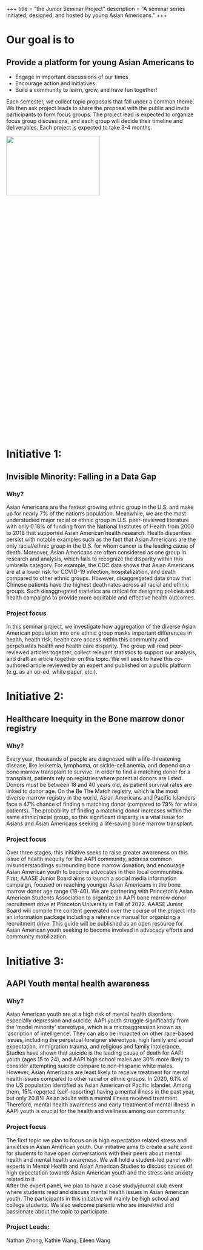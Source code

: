+++
title = "the Junior Seminar Project"
description = "A seminar series initiated, designed, and hosted by young Asian Americans."
+++


# Our goal is to 

## Provide a platform for young Asian Americans to
- Engage in important discussions of our times
- Encourage action and initiatives
- Build a community to learn, grow, and have fun together!

Each semester, we collect topic proposals that fall under a common theme. We then ask project leads to share the proposal with the public and invite 
participants to form focus groups. The project lead is expected to organize focus group discussions, and each group will decide their timeline and 
deliverables. Each project is expected to take 3-4 months.

<img src="https://user-images.githubusercontent.com/34157884/221038917-79ee189c-2b29-4d49-af7e-3efaeb87442f.png"  width="70%" height="20%">

# Initiative 1:
## Invisible Minority: Falling in a Data Gap
### Why?

Asian Americans are the fastest growing ethnic group in the U.S. and make up for nearly 7% of the nation’s population. Meanwhile, we are the most 
understudied major racial or ethnic group in U.S. peer-reviewed literature with only 0.18% of funding from the National Institutes of Health from 2000 to 
2018 that supported Asian American health research. Health disparities persist with notable examples such as the fact that Asian Americans are the only 
racial/ethnic group in the U.S. for whom cancer is the leading cause of death. Moreover, Asian Americans are often considered as one group in research and 
analysis, which fails to recognize the disparity within this umbrella category. For example, the CDC data shows that Asian Americans are at a lower risk 
for COVID-19 infection, hospitalization, and death compared to other ethnic groups. However, disaggregated data show that Chinese patients have the 
highest death rates across all racial and ethnic groups. Such disaggregated statistics are critical for designing policies and health campaigns to provide 
more equitable and effective health outcomes.

### Project focus

In this seminar project, we investigate how aggregation of the diverse Asian American population into one ethnic group masks important differences in 
health, health risk, health care access within this community and perpetuates health and health care disparity. The group will read peer-reviewed articles 
together, collect relevant statistics to support our analysis, and draft an article together on this topic. We will seek to have this co-authored article 
reviewed by an expert and published on a public platform (e.g. as an op-ed, white paper, etc.).

# Initiative 2:
## Healthcare Inequity in the Bone marrow donor registry
### Why?
Every year, thousands of people are diagnosed with a life-threatening disease, like leukemia, lymphoma, or sickle-cell anemia, and depend on a bone marrow 
transplant to survive. In order to find a matching donor for a transplant, patients rely on registries where potential donors are listed. Donors must be 
between 18 and 40 years old, as patient survival rates are linked to donor age. On the Be The Match registry, which is the most diverse marrow registry in 
the world, Asian Americans and Pacific Islanders face a 47% chance of finding a matching donor (compared to 79% for white patients). The probability of 
finding a matching donor increases within the same ethnic/racial group, so this significant disparity is a vital issue for Asians and Asian Americans 
seeking a life-saving bone marrow transplant.

### Project focus

Over three stages, this initiative seeks to raise greater awareness on this issue of health inequity for the AAPI community, address common 
misunderstandings surrounding bone marrow donation, and encourage Asian American youth to become advocates in their local communities. First, AAASE Junior 
Board aims to launch a social media information campaign, focused on reaching younger Asian Americans in the bone marrow donor age range (18-40). We are 
partnering with Princeton’s Asian American Students Association to organize an AAPI bone marrow donor recruitment drive at Princeton University in Fall of 
2022. AAASE Junior Board will compile the content generated over the course of the project into an information package including a reference manual for 
organizing a recruitment drive. This guide will be published as an open resource for Asian American youth seeking to become involved in advocacy efforts 
and community mobilization.

# Initiative 3:
## AAPI Youth mental health awareness
### Why?
Asian American youth are at a high risk of mental health disorders, especially depression and suicide.  AAPI youth struggle significantly from the ‘model 
minority’ stereotype, which is a microaggression known as ‘ascription of intelligence’.  They can also be impacted on other race-based issues, including 
the perpetual foreigner stereotype, high family and social expectation, immigration trauma, and religious and family intolerance. 
Studies have shown that suicide is the leading cause of death for AAPI youth (ages 15 to 24), and AAPI high school males are 30% more likely to consider 
attempting suicide compare to non-Hispanic white males.  However, Asian Americans are least likely to receive treatment for mental health issues compared 
to other racial or ethnic groups.  In 2020, 6.1% of the US population identified as Asian American or Pacific Islander.  Among them, 15% reported 
(self-reporting) having a mental illness in the past year, but only 20.8% Asian adults with a mental illness received treatment.  Therefore, mental health 
awareness and early treatment of mental illness in AAPI youth is crucial for the health and wellness among our community.

### Project focus

The first topic we plan to focus on is high expectation related stress and anxieties in Asian American youth. Our initiative aims to create a safe zone 
for students to have open conversations with their peers about mental health and mental health awareness. We will hold a student-led panel with experts in 
Mental Health and Asian American Studies to discuss causes of high expectation towards Asian American youth and the stress and anxiety related to it.  
After the expert panel, we plan to have a case study/journal club event where students read and discuss mental health issues in Asian American youth. The 
participants in this initiative will mainly be high school and college students.  We also welcome parents who are interested and passionate about the 
topic to participate.

### Project Leads:
Nathan Zhong, Kathie Wang, Eileen Wang
